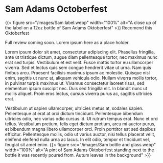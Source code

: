 # Sam Adams Octoberfest

{{< figure src="/images/Sam label.webp" width="100%" alt="A close up of the label on a 12oz bottle of Sam Adams Oktoberfest" >}}
Recomend this Oktoberfest

Full review coming soon. Lorem ipsum here as a place holder.

Lorem ipsum dolor sit amet, consectetur adipiscing elit. Phasellus fringilla, ante ut tristique dictum, augue diam pellentesque tortor, nec maximus nunc erat sed turpis. Vestibulum et est velit. Fusce mattis tortor eu ullamcorper viverra. Sed et lectus quis sem congue hendrerit vitae ut urna. Nam quis finibus arcu. Praesent facilisis maximus ipsum ac molestie. Quisque nisl enim, sagittis ut nunc at, aliquam vehicula odio. Nullam viverra mollis tortor, in pulvinar turpis maximus ut. Vivamus consectetur laoreet risus, sed elementum ipsum suscipit nec. Duis sed fringilla elit. In blandit nunc ut mollis aliquet. Proin eros lectus, cursus viverra purus ac, sagittis ultricies erat.

Vestibulum ut sapien ullamcorper, ultricies metus at, sodales sapien. Pellentesque at erat at orci dictum tincidunt. Pellentesque bibendum ultricies odio, nec varius odio cursus id. Ut rutrum tempus erat. Nunc et orci tellus. Vestibulum pretium, felis eget dictum pretium, arcu mi auctor purus, et bibendum magna libero ullamcorper orci. Proin porttitor est sed dapibus efficitur. Pellentesque mollis, odio ut varius auctor, nisi tellus placerat velit, eleifend eleifend nulla urna ac lacus. In elit odio, tempor et tincidunt vel, feugiat sit amet enim.
{{< figure src="/images/Sam bottle and glass.webp" width="100%" alt="A pint of Sam Adams Oktoberfest standing next to the bottle it was recently poured from. Autum leaves in the background" >}}


